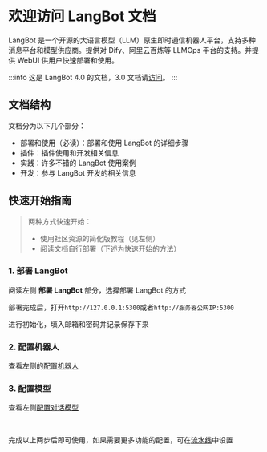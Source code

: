 # 欢迎访问 LangBot 文档

LangBot 是一个开源的大语言模型（LLM）原生即时通信机器人平台，支持多种消息平台和模型供应商。提供对 Dify、阿里云百炼等 LLMOps 平台的支持。并提供 WebUI 供用户快速部署和使用。

:::info
这是 LangBot 4.0 的文档，3.0 文档请[访问](https://v3.docs.langbot.app)。
:::

## 文档结构

文档分为以下几个部分：

- 部署和使用（必读）：部署和使用 LangBot 的详细步骤
- 插件：插件使用和开发相关信息
- 实践：许多不错的 LangBot 使用案例
- 开发：参与 LangBot 开发的相关信息

## 快速开始指南

> 两种方式快速开始：
>
> - 使用社区资源的简化版教程（见左侧）
> - 阅读文档自行部署（下述为快速开始的方法）

### 1. 部署 LangBot

阅读左侧 **部署 LangBot** 部分，选择部署 LangBot 的方式

部署完成后，打开`http://127.0.0.1:5300`或者`http://服务器公网IP:5300`

进行初始化，填入邮箱和密码并记录保存下来

### 2. 配置机器人

查看左侧的[配置机器人](/zh/deploy/platforms/readme)

### 3. 配置模型

查看左侧[配置对话模型](/zh/deploy/models/readme)

<br>

完成以上两步后即可使用，如果需要更多功能的配置，可在[流水线](/zh/deploy/pipelines/readme)中设置
